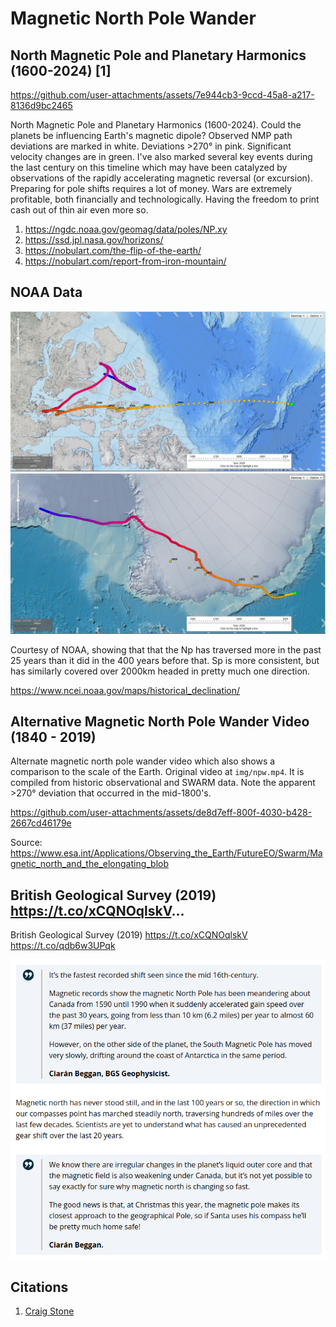 # Magnetic North Pole Wander

## North Magnetic Pole and Planetary Harmonics (1600-2024) [1]

https://github.com/user-attachments/assets/7e944cb3-9ccd-45a8-a217-8136d9bc2465

North Magnetic Pole and Planetary Harmonics (1600-2024). Could the planets be influencing Earth's magnetic dipole? Observed NMP path deviations are marked in white. Deviations >270° in pink. Significant velocity changes are in green. I've also marked several key events during the last century on this timeline which may have been catalyzed by observations of the rapidly accelerating magnetic reversal (or excursion). Preparing for pole shifts requires a lot of money. Wars are extremely profitable, both financially and technologically. Having the freedom to print cash out of thin air even more so.

1. https://ngdc.noaa.gov/geomag/data/poles/NP.xy
2. https://ssd.jpl.nasa.gov/horizons/
3. https://nobulart.com/the-flip-of-the-earth/
4. https://nobulart.com/report-from-iron-mountain/

## NOAA Data

![](img/npw1.jpg)
![](img/npw2.jpg)

Courtesy of NOAA, showing that that the Np has traversed more in the past 25 years than it did in the 400 years before that. Sp is more consistent, but has similarly covered over 2000km headed in pretty much one direction.

https://www.ncei.noaa.gov/maps/historical_declination/

## Alternative Magnetic North Pole Wander Video (1840 - 2019)

Alternate magnetic north pole wander video which also shows a comparison to the scale of the Earth. Original video at `img/npw.mp4`. It is compiled from historic observational and SWARM data. Note the apparent >270° deviation that occurred in the mid-1800's.

https://github.com/user-attachments/assets/de8d7eff-800f-4030-b428-2667cd46179e

Source: https://www.esa.int/Applications/Observing_the_Earth/FutureEO/Swarm/Magnetic_north_and_the_elongating_blob

## British Geological Survey (2019) https://t.co/xCQNOqlskV...

British Geological Survey (2019) https://t.co/xCQNOqlskV https://t.co/qdb6w3UPqk

![](img/1797656703321989310-GPKPHNmW0AAMajt.png)

## Citations

1. [Craig Stone](https://nobulart.com)
